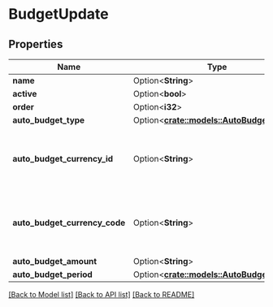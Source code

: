 # BudgetUpdate

## Properties

Name | Type | Description | Notes
------------ | ------------- | ------------- | -------------
**name** | Option<**String**> |  | [optional]
**active** | Option<**bool**> |  | [optional]
**order** | Option<**i32**> |  | [optional]
**auto_budget_type** | Option<[**crate::models::AutoBudgetType**](AutoBudgetType.md)> |  | [optional]
**auto_budget_currency_id** | Option<**String**> | Use either currency_id or currency_code. Defaults to the user's default currency. | [optional]
**auto_budget_currency_code** | Option<**String**> | Use either currency_id or currency_code. Defaults to the user's default currency. | [optional]
**auto_budget_amount** | Option<**String**> |  | [optional]
**auto_budget_period** | Option<[**crate::models::AutoBudgetPeriod**](AutoBudgetPeriod.md)> |  | [optional]

[[Back to Model list]](../README.md#documentation-for-models) [[Back to API list]](../README.md#documentation-for-api-endpoints) [[Back to README]](../README.md)


